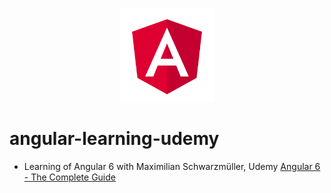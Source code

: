<p align="center">
  <img src="https://raw.githubusercontent.com/wroclawianka/angular-learning-udemy/master/angular.png" height="150px"/>
</p>


# angular-learning-udemy
- Learning of Angular 6 with Maximilian Schwarzmüller, Udemy [Angular 6 - The Complete Guide](https://www.udemy.com/the-complete-guide-to-angular-2/)
